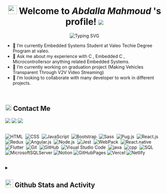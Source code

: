 <h1 align="center">
  <img src="https://media.giphy.com/media/hvRJCLFzcasrR4ia7z/giphy.gif" width="28">
   Welcome to <em> Abdalla Mahmoud </em>'s profile! 
  <img src="https://komarev.com/ghpvc/?username=m-ashmawy&style=flat-square&label=VIEWS">
</h1>

<!-- Typing SVG by DenverCoder1 - https://github.com/DenverCoder1/readme-typing-svg -->
<p align="center">
  <img src="https://readme-typing-svg.demolab.com?font=Kalam&weight=700&pause=1000&color=2196F3&center=true&width=435&lines=Embedded+Software +engineer;Always+Learning+New+Things!" alt="Typing SVG" />
</p>



- 🏢 I’m currently Embedded Systems Student at Valeo Techie Degree Program at valeo.
- 💬 Ask me about my experience with C , Embedded C , Microcontrollersor anything related Embedded Systems.
- 🌱 I’m currently working on graduation project (Making Vehicles Transparent Through V2V Video
Streaming) 
- 👯 I’m looking to collaborate with many developer to work in different projects. 
<br/>


<h2><img src="https://media.giphy.com/media/5WJ6SOKeNKrSzblU4R/giphy.gif" width=20> Contact Me</h2>
<a href="https://www.linkedin.com/in/abdalla-mahmoud-ab4ab81b0/"><img src="https://img.shields.io/badge/-LinkedIn-0077B5?style=for-the-badge&logo=Linkedin&logoColor=white"/></a>
<a href="mailto:abdallaskar2000@gmail.com" target="_blank"><img src="https://img.shields.io/badge/-GMail-0077B5?style=for-the-badge&logo=gmail&logoColor=white"/></a>
<a href="https://wa.me/+201090234964" target="_blank"><img src="https://img.shields.io/badge/-Whatsapp-0077B5?style=for-the-badge&logo=Whatsapp&logoColor=white"/></a>
<br/><br/>




![HTML](https://img.shields.io/badge/-HTML-013?style=for-the-badge&logo=HTML5)&nbsp;
![CSS](https://img.shields.io/badge/-CSS-013?style=for-the-badge&logo=CSS3&logoColor=1572B6)&nbsp;
![JavaScript](https://img.shields.io/badge/-JavaScript-013?style=for-the-badge&logo=javascript)&nbsp;
![Bootstrap](https://img.shields.io/badge/-Bootstrap-013?style=for-the-badge&logo=bootstrap&logoColor=0969da)&nbsp;
![Sass](https://img.shields.io/badge/-Sass-013?style=for-the-badge&logo=sass)&nbsp;
![Pug.js](https://img.shields.io/badge/-Pug-013?style=for-the-badge&logo=pug)&nbsp;
![React.js](https://img.shields.io/badge/-React-013?style=for-the-badge&logo=react)&nbsp;
![Redux](https://img.shields.io/badge/-Redux-013?style=for-the-badge&logo=redux)&nbsp;
![Angular.js](https://img.shields.io/badge/-Angular-013?style=for-the-badge&logo=angular)&nbsp;
![Node.js](https://img.shields.io/badge/-Node.js-013?style=for-the-badge&logo=node.js&logoColor=339933)&nbsp;
![Jest](https://img.shields.io/badge/-Jest-013?style=for-the-badge&logo=jest)&nbsp;
![WebPack](https://img.shields.io/badge/-WebPack-013?style=for-the-badge&logo=WebPack)&nbsp;
![React.native](https://img.shields.io/badge/-React%20Native-013?style=for-the-badge&logo=react)&nbsp;
![Flutter](https://img.shields.io/badge/-Flutter-013?style=for-the-badge&logo=Flutter)&nbsp;
![Git](https://img.shields.io/badge/-Git-013?style=for-the-badge&logo=git)&nbsp;
![GitHub](https://img.shields.io/badge/-GitHub-013?style=for-the-badge&logo=github)&nbsp;
![Visual Studio Code](https://img.shields.io/badge/-VS%20Code-013?style=for-the-badge&logo=visual-studio-code&logoColor=007ACC)&nbsp;
![java](https://custom-icon-badges.demolab.com/badge/Java-013.svg?style=for-the-badge&logo=java&logoColor=white)&nbsp;
![cpp](https://custom-icon-badges.demolab.com/badge/C++-013.svg?style=for-the-badge&logo=cpp2&logoColor=white)&nbsp;
![SQL](https://custom-icon-badges.demolab.com/badge/SQL-013.svg?style=for-the-badge&logo=database&logoColor=white)&nbsp;
![MicrosoftSQLServer](https://img.shields.io/badge/Microsoft%20SQL%20Server-013.svg?style=for-the-badge&logo=microsoft%20sql%20server&logoColor=white)
![Notion](https://img.shields.io/badge/Notion-013.svg?style=for-the-badge&logo=notion&logoColor=white)
![GitHubPages](https://img.shields.io/badge/GitHub%20Pages-013.svg?style=for-the-badge&logo=github&logoColor=white) 
![Vercel](https://img.shields.io/badge/vercel-013.svg?style=for-the-badge&logo=vercel&logoColor=white) 
![Netlify](https://img.shields.io/badge/netlify-013.svg?style=for-the-badge&logo=netlify&logoColor=#00C7B7) 
<br/><br/>

<details> 
  <summary><h2><img src = "https://i.pinimg.com/originals/65/c4/f4/65c4f452571be1261e9c623f7da488ac.gif" width = 25px> Github Stats and Activity</h2></summary>
  
  <h3>🔥 Streak Stats</h3>
  <img src="https://streak-stats.demolab.com?user=m-ashmawy&border_radius=10&exclude_days=Fri" height="180px"/>

  <h3>💻 GitHub Profile Stats</h3>
  <img src="https://github-readme-stats.vercel.app/api/?username=m-ashmawy&show_icons=true&include_all_commits=true&count_private=true&theme=default&hide_border=false&title_color=fb8c00&icon_color=fb8c00" height="180px"/>
  <img src="https://github-readme-stats.vercel.app/api/top-langs/?username=m-ashmawy&langs_count=8&layout=compact&theme=default&hide_border=false&title_color=fb8c00&icon_color=fb8c00&hide=Jupyter%20Notebook,Roff" height="180px"/>
  <br/>
  <b>Note:</b> Top languages is only a metric of the languages my public code consists of and doesn't reflect experience or skill level.
</details>
